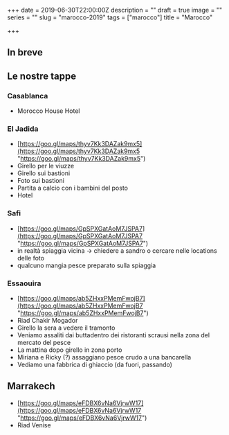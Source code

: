 +++
date = 2019-06-30T22:00:00Z
description = ""
draft = true
image = ""
series = ""
slug = "marocco-2019"
tags = ["marocco"]
title = "Marocco"

+++
## In breve

## Le nostre tappe

### Casablanca

* Morocco House Hotel

### El Jadida

* [https://goo.gl/maps/thyv7Kk3DAZak9mx5](https://goo.gl/maps/thyv7Kk3DAZak9mx5 "https://goo.gl/maps/thyv7Kk3DAZak9mx5")
* Girello per le viuzze
* Girello sui bastioni
* Foto sui bastioni
* Partita a calcio con i bambini del posto
* Hotel

### Safi

* [https://goo.gl/maps/GpSPXGatAoM7JSPA7](https://goo.gl/maps/GpSPXGatAoM7JSPA7 "https://goo.gl/maps/GpSPXGatAoM7JSPA7")
* in realtà spiaggia vicina -> chiedere a sandro o cercare nelle locations delle foto
* qualcuno mangia pesce preparato sulla spiaggia

### Essaouira

* [https://goo.gl/maps/ab5ZHxxPMemFwojB7](https://goo.gl/maps/ab5ZHxxPMemFwojB7 "https://goo.gl/maps/ab5ZHxxPMemFwojB7")
* Riad Chakir Mogador
* Girello la sera a vedere il tramonto
* Veniamo assaliti dai buttadentro dei ristoranti scrausi nella zona del mercato del pesce
* La mattina dopo girello in zona porto
* Miriana e Ricky (?) assaggiano pesce crudo a una bancarella
* Vediamo una fabbrica di ghiaccio (da fuori, passando)

## Marrakech

* [https://goo.gl/maps/eFDBX6vNa6VjrwW17](https://goo.gl/maps/eFDBX6vNa6VjrwW17 "https://goo.gl/maps/eFDBX6vNa6VjrwW17")
* Riad Venise